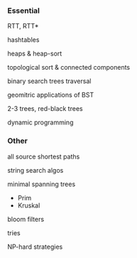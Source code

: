 ### Essential

RTT, RTT*

hashtables

heaps & heap-sort

topological sort & connected components

binary search trees traversal

geomitric applications of BST

2-3 trees, red-black trees

dynamic programming

### Other

all source shortest paths

string search algos

minimal spanning trees
- Prim
- Kruskal

bloom filters

tries

NP-hard strategies
